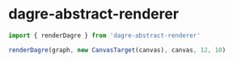 # dagre-abstract-renderer

```ts
import { renderDagre } from 'dagre-abstract-renderer'

renderDagre(graph, new CanvasTarget(canvas), canvas, 12, 10)
```
